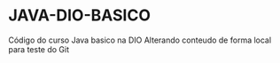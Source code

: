# JAVA-DIO-BASICO
Código do curso Java basico na DIO
Alterando conteudo de forma local para teste do Git
